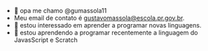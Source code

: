 - 👋 opa me chamo @gumassola11
- Meu email de contato é gustavomassola@escola.pr.gov.br.
- 👀 estou interessado em aprender a programar novas linguagens.
- 🌱 estou aprendendo a programar recentemente a linguagem do JavasScript e Scratch
